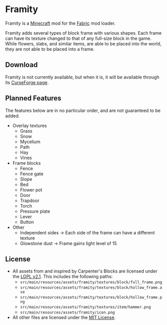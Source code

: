 # Framity

Framity is a [Minecraft](https://www.minecraft.net/) mod for the [Fabric](https://fabricmc.net/use/) mod loader.

Framity adds several types of block frame with various shapes. Each
frame can have its texture changed to that of any full-size block in
the game. While flowers, slabs, and similar items, are able to be
placed into the world, they are not able to be placed into a frame.

## Download

Framity is not currently available, but when it is, it will be available through
its [CurseForge page](https://www.curseforge.com/minecraft/mc-mods/framity).

## Planned Features

The features below are in no particular order, and are not guaranteed to be added.

- Overlay textures
    - Grass
    - Snow
    - Mycelium
    - Path
    - Hay
    - Vines
- Frame blocks
    - Fence
    - Fence gate
    - Slope
    - Bed
    - Flower pot
    - Door
    - Trapdoor
    - Torch
    - Pressure plate
    - Lever
    - Button
- Other
    - Independent sides → Each side of the frame can have a different texture  
    - Glowstone dust → Frame gains light level of 15

## License

- All assets from and inspired by Carpenter's Blocks are licensed under the [LGPL v2.1](LICENSE_LGPL.md). This includes the following paths:
  - `src/main/resources/assets/framity/textures/block/full_frame.png`
  - `src/main/resources/assets/framity/textures/block/hollow_frame.ase`
  - `src/main/resources/assets/framity/textures/block/hollow_frame.png`
  - `src/main/resources/assets/framity/textures/item/hammer.png`
  - `src/main/resources/assets/framity/icon.png`
- All other files are licensed under the [MIT License](LICENSE_MIT.md).
